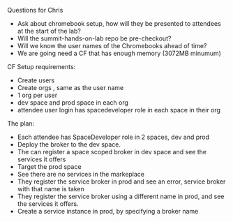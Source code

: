 Questions for Chris
- Ask about chromebook setup, how will they be presented to attendees at the start of the lab?
- Will the summit-hands-on-lab repo be pre-checkout?
- Will we know the user names of the Chromebooks ahead of time?
- We are going need a CF that has enough memory (3072MB minumum)

CF Setup requirements:
- Create users
- Create orgs , same as the user name
- 1 org per user
- dev space and prod space in each org
- attendee user login has spacedeveloper role in each space in their org

The plan:
- Each attendee has SpaceDeveloper role in 2 spaces, dev and prod
- Deploy the broker to the dev space.
- The can register a space scoped broker in dev space and see the services it offers
- Target the prod space
- See there are no services in the markeplace
- They register the service broker in prod and see an error, service broker with that name is taken
- They register the service broker using a different name in prod, and see the services it offers.
- Create a service instance in prod, by specifying a broker name
